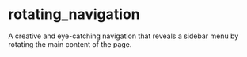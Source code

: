# rotating_navigation
A creative and eye-catching navigation that reveals a sidebar menu by rotating the main content of the page.
